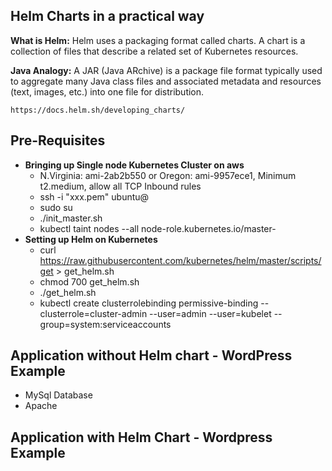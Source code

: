 ## **Helm Charts in a practical way** ##

  **What is Helm:** Helm uses a packaging format called charts. A chart is a collection of files that describe a related set of Kubernetes resources.
  
  **Java Analogy:** A JAR (Java ARchive) is a package file format typically used to aggregate many Java class files and associated metadata and resources (text, images, etc.) into one file for distribution.

	
	https://docs.helm.sh/developing_charts/
## **Pre-Requisites** ##


- **Bringing up Single node Kubernetes Cluster on aws**
	- N.Virginia: ami-2ab2b550 or Oregon: ami-9957ece1, Minimum t2.medium, allow all TCP Inbound rules
	- ssh -i "xxx.pem" ubuntu@<Public-IP>
	- sudo su
	- ./init_master.sh
	- kubectl taint nodes --all node-role.kubernetes.io/master-
- **Setting up Helm on Kubernetes**
	- curl https://raw.githubusercontent.com/kubernetes/helm/master/scripts/get > get_helm.sh
	- chmod 700 get_helm.sh
    - ./get_helm.sh
    - kubectl create clusterrolebinding permissive-binding --clusterrole=cluster-admin --user=admin --user=kubelet --group=system:serviceaccounts  

## **Application without Helm chart - WordPress Example** ##
- MySql Database
- Apache  

## **Application with Helm Chart - Wordpress Example** ##
